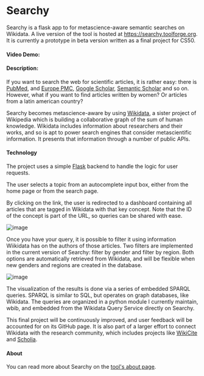 # Searchy

Searchy is a flask app to for metascience-aware semantic searches on Wikidata.
A live version of the tool is hosted at <https://searchy.toolforge.org>.
It is currently a prototype in beta version written as a final project for CS50.

#### Video Demo:  <TO ADD>
  
#### Description:

If you want to search the web for scientific articles, it is rather easy: there is [PubMed](https://pubmed.ncbi.nlm.nih.gov/), and [Europe PMC](https://europepmc.org/), [Google Scholar](https://scholar.google.com/), [Semantic Scholar](https://www.semanticscholar.org) and so on. However, what if you want to find articles written by women? Or articles from a latin american country? 

Searchy becomes metascience-aware by using [Wikidata](https://www.wikidata.org), a sister project of Wikipedia which is building a collaborative graph of the sum of human knowledge. Wikidata includes information about researchers and their works, and so is apt to power search engines that consider metascientific information. It presents that information through a number of public APIs.
  
    
#### Technology

The project uses a simple [Flask](https://flask.palletsprojects.com/en/1.1.x/) backend to handle the logic for user requests. 

The user selects a topic from an autocomplete input box, either from the home page or from the search page.

By clicking on the link, the user is redirected to a dashboard containing all articles that are tagged in Wikidata with that key concept. Note that the ID of the concept is part of the URL, so queries can be shared with ease. 

  ![image](https://user-images.githubusercontent.com/7917951/121785215-d8eae780-cb8e-11eb-9551-2f6c2d6a3730.png)


Once you have your query, it is possible to filter it using information Wiikidata has on the authors of those articles. Two filters are implemented in the current version of Searchy: filter by gender and filter by region. Both options are automatically retrieved from Wikidata, and will be flexible when new genders and regions are created in the database. 

  ![image](https://user-images.githubusercontent.com/7917951/121785241-08015900-cb8f-11eb-93c4-d3f0de6eedcd.png)

The visualization of the results is done via a series of embedded SPARQL queries. SPARQL is similar to SQL, but operates on graph databases, like Wikidata. The queries are organized in a python module I currently maintain, wbib, and embedded from the Wikidata Query Service directly on Searchy. 


This final project will be continuously improved, and user feedback will be accounted for on its GitHub page. It is also part of a larger effort to connect Wikidata with the research community, which includes projects like [WikiCite](http://wikicite.org/) and [Scholia](https://scholia.toolforge.org/). 

#### About
  
  You can read more about Searchy on the [tool's about page](https://searchy.toolforge.org/about). 

